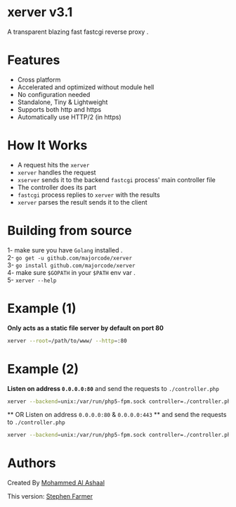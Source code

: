 xerver v3.1
============
A transparent blazing fast fastcgi reverse proxy .

Features
============
* Cross platform
* Accelerated and optimized without module hell
* No configuration needed  
* Standalone, Tiny & Lightweight
* Supports both http and https
* Automatically use HTTP/2 (in https)

How It Works
=============
* A request hits the `xerver`
* `xerver` handles the request
* `xserver` sends it to the backend `fastcgi` process' main controller file
* The controller does its part
* `fastcgi` process replies to `xerver` with the results
* `xerver` parses the result sends it to the client

Building from source
==================
1- make sure you have `Golang` installed .  
2- `go get -u github.com/majorcode/xerver`  
3- `go install github.com/majorcode/xerver`  
4- make sure `$GOPATH` in your `$PATH` env var .    
5- `xerver --help`

Example (1)
==============
**Only acts as a static file server by default on port 80**
```bash
xerver --root=/path/to/www/ --http=:80
```

Example (2)
==============
**Listen on address `0.0.0.0:80`** and send the requests to `./controller.php`  
```bash
xerver --backend=unix:/var/run/php5-fpm.sock controller=./controller.php --http=:80
```
** OR Listen on address `0.0.0.0:80` & ``0.0.0.0:443`` ** and send the requests to `./controller.php`
```bash
xerver --backend=unix:/var/run/php5-fpm.sock controller=./controller.php --http=:80 --https=:443 --cert=./cert.pem --key=./key.pem
```


Authors
==================
Created By [Mohammed Al Ashaal](http://www.alash3al.xyz)

This version: [Stephen Farmer](http://www.majorcode.com)
